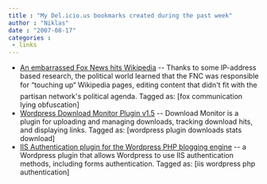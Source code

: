 ```yaml
---
title : "My Del.icio.us bookmarks created during the past week"
author : "Niklas"
date : "2007-08-17"
categories : 
 - links
---
```


- [An embarrassed Fox News hits Wikipedia](http://www.crooksandliars.com/2007/08/16/an-embarrassed-fox-news-hits-wikipedia/ "http://www.crooksandliars.com/2007/08/16/an-embarrassed-fox-news-hits-wikipedia/") -- Thanks to some IP-address based research, the political world learned that the FNC was responsible for “touching up“ Wikipedia pages, editing content that didn't fit with the partisan network's political agenda. Tagged as: \[fox communication lying obfuscation\]
- [Wordpress Download Monitor Plugin v1.5](http://blue-anvil.com/archives/wordpress-download-monitor-plugin-v15 "http://blue-anvil.com/archives/wordpress-download-monitor-plugin-v15") -- Download Monitor is a plugin for uploading and managing downloads, tracking download hits, and displaying links. Tagged as: \[wordpress plugin downloads stats download\]
- [IIS Authentication plugin for the Wordpress PHP blogging engine](http://mvolo.com/blogs/serverside/archive/2007/08/12/IIS-Authentication-plugin-for-the-Wordpress-PHP-blogging-engine.aspx "http://mvolo.com/blogs/serverside/archive/2007/08/12/IIS-Authentication-plugin-for-the-Wordpress-PHP-blogging-engine.aspx") -- a Wordpress plugin that allows Wordpress to use IIS authentication methods, including forms authentication. Tagged as: \[iis wordpress php authentication\]

